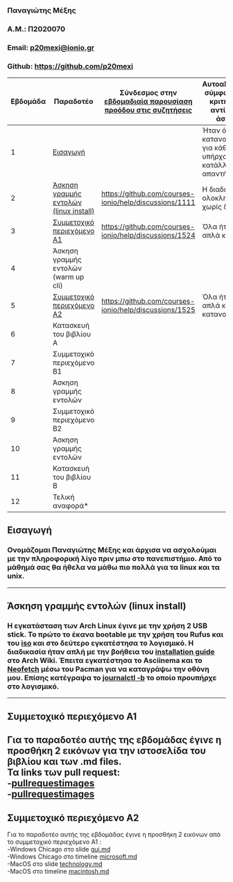 ### Παναγιώτης Μέξης
### A.M.: Π2020070
### Email: p20mexi@ionio.gr
### Github: https://github.com/p20mexi


| Εβδομάδα | Παραδοτέο | Σύνδεσμος στην [εβδομαδιαία παρουσίαση προόδου στις συζητήσεις](https://github.com/courses-ionio/help/discussions/categories/show-and-tell) | Αυτοαξιολόγηση σύμφωνα με τα κριτήρια της αντίστοιχης άσκησης |
| --- | --- | --- | --- |
| 1 | [Εισαγωγή](https://github.com/p20mexi/hci/tree/2020070/projects/2020070#%CE%B5%CE%B9%CF%83%CE%B1%CE%B3%CF%89%CE%B3%CE%AE) | | Ήταν όλα κατανοητά και για κάθε απορία υπήρχαν οι κατάλληλες απαντήσεις. |
| 2 | [Άσκηση γραμμής εντολών (linux install)](https://github.com/p20mexi/hci/blob/2020070/projects/2020070/README.md#%CE%AC%CF%83%CE%BA%CE%B7%CF%83%CE%B7-%CE%B3%CF%81%CE%B1%CE%BC%CE%BC%CE%AE%CF%82-%CE%B5%CE%BD%CF%84%CE%BF%CE%BB%CF%8E%CE%BD-linux-install) | https://github.com/courses-ionio/help/discussions/1111 | Η διαδικασία ολοκληρώθηκε χωρίς δυσκολία. |
| 3 | [Συμμετοχικό περιεχόμενο A1](https://github.com/p20mexi/hci/blob/2020070/projects/2020070/README.md#%CF%83%CF%85%CE%BC%CE%BC%CE%B5%CF%84%CE%BF%CF%87%CE%B9%CE%BA%CF%8C-%CF%80%CE%B5%CF%81%CE%B9%CE%B5%CF%87%CF%8C%CE%BC%CE%B5%CE%BD%CE%BF-%CE%B11) | https://github.com/courses-ionio/help/discussions/1524 | Όλα ήταν πολύ απλά και εύκολα. |
| 4 | Άσκηση γραμμής εντολών (warm up cli) | | |
| 5 | [Συμμετοχικό περιεχόμενο A2](https://github.com/p20mexi/hci/blob/2020070/projects/2020070/README.md#%CF%83%CF%85%CE%BC%CE%BC%CE%B5%CF%84%CE%BF%CF%87%CE%B9%CE%BA%CF%8C-%CF%80%CE%B5%CF%81%CE%B9%CE%B5%CF%87%CF%8C%CE%BC%CE%B5%CE%BD%CE%BF-%CE%B12) | https://github.com/courses-ionio/help/discussions/1525 | Όλα ήταν πολύ απλά και κατανοητά. |
| 6 | Κατασκευή του βιβλίου Α | | |
| 7 | Συμμετοχικό περιεχόμενο B1 | | |
| 8 | Άσκηση γραμμής εντολών | | |
| 9 | Συμμετοχικό περιεχόμενο B2 | | |
| 10 | Άσκηση γραμμής εντολών | | |
| 11 | Κατασκευή του βιβλίου Β | | |
| 12 | Τελική αναφορά* | | |

## Εισαγωγή
### Ονομάζομαι Παναγιώτης Μέξης και άρχισα να ασχολούμαι με την πληροφορική λίγο πριν μπω στο πανεπιστήμιο. Από το μάθημά σας θα ήθελα να μάθω πιο πολλά για τα linux και τα unix.
--------------
## Άσκηση γραμμής εντολών (linux install)
### Η εγκατάσταση των Arch Linux έγινε με την χρήση 2 USB stick. Το πρώτο το έκανα bootable με την χρήση του Rufus και του [iso](https://archlinux.org/download/) και στο δεύτερο εγκατέστησα το λογισμικό. Η διαδικασία ήταν απλή με την βοήθεια του [installation guide](https://wiki.archlinux.org/title/installation_guide) στο Arch Wiki. Έπειτα εγκατέστησα το Asciinema και το [Neofetch](https://asciinema.org/a/vHhcdzf2dUUPCzoHzzGUwBrjR) μέσω του Pacman για να καταγράψω την οθόνη μου. Επίσης κατέγραψα το [journalctl -b](https://asciinema.org/a/uLVuolDx0rigb7nA2UsBvtdQk) το οποίο προυπήρχε στο λογισμικό.
----
## Συμμετοχικό περιεχόμενο Α1
Για το παραδοτέο αυτής της εβδομάδας έγινε η προσθήκη 2 εικόνων για την ιστοσελίδα του βιβλίου και των .md files. <br>
Τα links των pull request: <br>
-[pullrequestimages]() <br>
-[pullrequestimages]()
----------
## Συμμετοχικό περιεχόμενο Α2
Για το παραδοτέο αυτής της εβδομάδας έγινε η προσθήκη 2 εικόνων από το συμμετοχικό περιεχόμενο Α1 :<br>
-Windows Chicago στο slide [gui.md](https://github.com/p20mexi/site/blob/master/_slides/gui.md) <br>
-Windows Chicago στο timeline [microsoft.md](https://github.com/p20mexi/site/blob/master/_timeline/microsoft.md) <br>
-MacOS στο slide [technology.md](https://github.com/p20mexi/site/blob/master/_slides/technology.md) <br>
-MacOS στο timeline [macintosh.md](https://github.com/p20mexi/site/blob/master/_timeline/macintosh.md)
